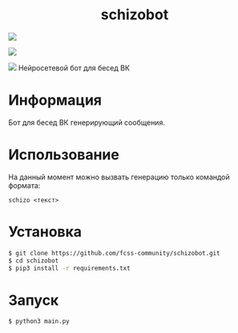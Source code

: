<h1 align="center">schizobot</h1>

<p align="center">

  <a href="https://github.com/fcss-community/schizobot/stargazers"><img src="https://img.shields.io/github/stars/fcss-community/schizobot?colorA=151515&colorB=B66467&style=for-the-badge&logo=starship"></a>

  <a href="https://github.com/fcss-community/schizobot/issues"><img src="https://img.shields.io/github/issues/fcss-community/schizobot?colorA=151515&colorB=8C977D&style=for-the-badge&logo=bugatti"></a>

  <a href="https://github.com/fcss-community/schizobot/network/members"><img src="https://img.shields.io/github/forks/fcss-community/schizobot?colorA=151515&colorB=D9BC8C&style=for-the-badge&logo=github"></a>
Нейросетевой бот для бесед ВК
</p>

# Информация
Бот для бесед ВК генерирующий сообщения.

# Использование
На данный момент можно вызвать генерацию только командой формата:
```
schizo <текст>
```

# Установка
```sh
$ git clone https://github.com/fcss-community/schizobot.git
$ cd schizobot
$ pip3 install -r requirements.txt
```

# Запуск
```sh
$ python3 main.py
```

